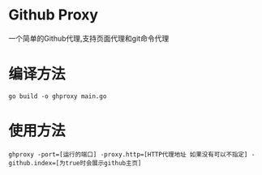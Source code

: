 # Github Proxy 
一个简单的Github代理,支持页面代理和git命令代理
# 编译方法
```
go build -o ghproxy main.go
```
# 使用方法
```
ghproxy -port=[运行的端口] -proxy.http=[HTTP代理地址 如果没有可以不指定] -github.index=[为true时会展示github主页]
```